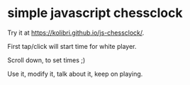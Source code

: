 # simple javascript chessclock

Try it at https://kolibri.github.io/js-chessclock/.

First tap/click will start time for white player.

Scroll down, to set times ;)

Use it, modify it, talk about it, keep on playing.
